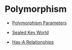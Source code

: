 # Polymorphism

- [Polymorphism Parameters](./Polymorphism%20Parameters.md)

- [Sealed Key World](./Sealed%20Key%20World.md)

- [Has-A Relationships](./Has-A%20Relationships.md)
